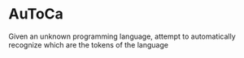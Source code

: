 AuToCa
======

Given an unknown programming language, attempt to automatically recognize which are the tokens of the language
